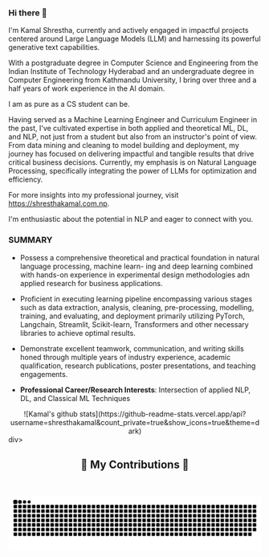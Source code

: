 ### Hi there 👋

I'm Kamal Shrestha, currently and actively engaged in impactful projects centered around Large Language Models (LLM) and harnessing its powerful generative text capabilities.

With a postgraduate degree in Computer Science and Engineering from the Indian Institute of Technology Hyderabad and an undergraduate degree in Computer Engineering from Kathmandu University, I bring over three and a half years of work experience in the AI domain. 

I am as pure as a CS student can be.

Having served as a Machine Learning Engineer and Curriculum Engineer in the past, I've cultivated expertise in both applied and theoretical ML, DL, and NLP, not just from a student but also from an instructor's point of view. From data mining and cleaning to model building and deployment, my journey has focused on delivering impactful and tangible results that drive critical business decisions. Currently, my emphasis is on Natural Language Processing, specifically integrating the power of LLMs for optimization and efficiency.

For more insights into my professional journey, visit https://shresthakamal.com.np.

I'm enthusiastic about the potential in NLP and eager to connect with you.


###  SUMMARY

- Possess a comprehensive theoretical and practical foundation in natural language processing, machine learn-
ing and deep learning combined with hands-on experience in experimental design methodologies adn applied
research for business applications.

- Proficient in executing learning pipeline encompassing various stages such as data extraction, analysis,
cleaning, pre-processing, modelling, training, and evaluating, and deployment primarily utilizing PyTorch,
Langchain, Streamlit, Scikit-learn, Transformers and other necessary libraries to achieve optimal results.

- Demonstrate excellent teamwork, communication, and writing skills honed through multiple years of industry
experience, academic qualification, research publications, poster presentations, and teaching engagements.

- **Professional Career/Research Interests**: Intersection of applied NLP, DL, and Classical ML Techniques


<div align="center">
![Kamal's github stats](https://github-readme-stats.vercel.app/api?username=shresthakamal&count_private=true&show_icons=true&theme=dark)
</div>div>
<div align="center">
  
<h2>🐍 My Contributions 🐍</h2>
  <br>
<p align="center">
  <img src="https://github.com/ghimiresunil/ghimiresunil/raw/output/github-contribution-grid-snake.svg" alt="snake"></center>
</p>
  <br/><br/><br/>
</div>
